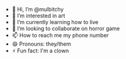 - 👋 Hi, I’m @mulbitchy
- 👀 I’m interested in art
- 🌱 I’m currently learning how to live
- 💞️ I’m looking to collaborate on horror game
- 📫 How to reach me my phone number
- 😄 Pronouns: they/them
- ⚡ Fun fact: I'm a clown

<!---
mulbitchy/mulbitchy is a ✨ special ✨ repository because its `README.md` (this file) appears on your GitHub profile.
You can click the Preview link to take a look at your changes.
--->

